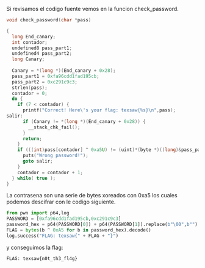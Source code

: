 Si revisamos el codigo fuente vemos en la funcion check_password.

```cpp
void check_password(char *pass)

{
  long End_canary;
  int contador;
  undefined8 pass_part1;
  undefined4 pass_part2;
  long Canary;
  
  Canary = *(long *)(End_canary + 0x28);
  pass_part1 = 0xfa96cdd1fad195cb;
  pass_part2 = 0xc291c9c3;
  strlen(pass);
  contador = 0;
  do {
    if (7 < contador) {
      printf("Correct! Here\'s your flag: texsaw{%s}\n",pass);
salir:
      if (Canary != *(long *)(End_canary + 0x28)) {
        __stack_chk_fail();
      }
      return;
    }
    if (((int)pass[contador] ^ 0xa5U) != (uint)*(byte *)((long)&pass_part1 + (long)contador)) {
      puts("Wrong password!");
      goto salir;
    }
    contador = contador + 1;
  } while( true );
}

```

La contrasena son una serie de bytes xoreados con 0xa5 los cuales podemos descifrar con le codigo siguiente.

```python
from pwn import p64,log
PASSWORD = [0xfa96cdd1fad195cb,0xc291c9c3]
password_hex = p64(PASSWORD[0]) + p64(PASSWORD[1]).replace(b"\00",b"")
FLAG = bytes(b ^ 0xA5 for b in password_hex).decode()
log.success("FLAG: texsaw{" + FLAG + "}")
```

y conseguimos la flag:

```
FLAG: texsaw{n0t_th3_fl4g}
```

